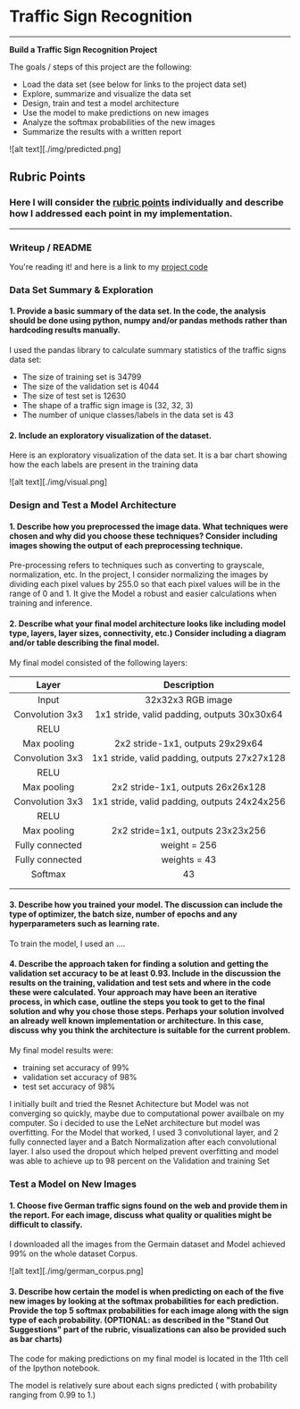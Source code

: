 # **Traffic Sign Recognition** 
---

**Build a Traffic Sign Recognition Project**

The goals / steps of this project are the following:
* Load the data set (see below for links to the project data set)
* Explore, summarize and visualize the data set
* Design, train and test a model architecture
* Use the model to make predictions on new images
* Analyze the softmax probabilities of the new images
* Summarize the results with a written report


[//]: # (Image References)

![alt text][./img/predicted.png]



## Rubric Points
### Here I will consider the [rubric points](https://review.udacity.com/#!/rubrics/481/view) individually and describe how I addressed each point in my implementation.  

---
### Writeup / README

You're reading it! and here is a link to my [project code](https://github.com/predstan/Traffic-Sign-Recogntion/Traffic_Sign_Classifier.ipynb)

### Data Set Summary & Exploration

#### 1. Provide a basic summary of the data set. In the code, the analysis should be done using python, numpy and/or pandas methods rather than hardcoding results manually.

I used the pandas library to calculate summary statistics of the traffic
signs data set:

* The size of training set is 34799
* The size of the validation set is 4044
* The size of test set is 12630
* The shape of a traffic sign image is (32, 32, 3)
* The number of unique classes/labels in the data set is 43

#### 2. Include an exploratory visualization of the dataset.

Here is an exploratory visualization of the data set. It is a bar chart showing how the each labels are present in the training data

![alt text][./img/visual.png]

### Design and Test a Model Architecture

#### 1. Describe how you preprocessed the image data. What techniques were chosen and why did you choose these techniques? Consider including images showing the output of each preprocessing technique. 

Pre-processing refers to techniques such as converting to grayscale, normalization, etc. In the project, I consider normalizing the images by dividing each pixel values by 255.0 so that each pixel values will be in the range of 0 and 1. It give the Model a robust and easier calculations when training and inference.


#### 2. Describe what your final model architecture looks like including model type, layers, layer sizes, connectivity, etc.) Consider including a diagram and/or table describing the final model.

My final model consisted of the following layers:

| Layer         		|     Description	        					| 
|:---------------------:|:---------------------------------------------:| 
| Input         		| 32x32x3 RGB image   							| 
| Convolution 3x3     	| 1x1 stride, valid padding, outputs 30x30x64 	|
| RELU					|												|
| Max pooling	      	| 2x2 stride-1x1,  outputs 29x29x64				|
| Convolution 3x3     	| 1x1 stride, valid padding, outputs 27x27x128 	|
| RELU					|												|
| Max pooling	      	| 2x2 stride-1x1,  outputs 26x26x128 			|
| Convolution 3x3     	| 1x1 stride, valid padding, outputs 24x24x256 	|
| RELU					|												|
| Max pooling	      	| 2x2 stride=1x1,  outputs 23x23x256 			|
| Fully connected	    | weight = 256      							|
| Fully connected		| weights = 43       							|
| Softmax				| 43       										|
|						|												|
|						|												|
 


#### 3. Describe how you trained your model. The discussion can include the type of optimizer, the batch size, number of epochs and any hyperparameters such as learning rate.

To train the model, I used an ....

#### 4. Describe the approach taken for finding a solution and getting the validation set accuracy to be at least 0.93. Include in the discussion the results on the training, validation and test sets and where in the code these were calculated. Your approach may have been an iterative process, in which case, outline the steps you took to get to the final solution and why you chose those steps. Perhaps your solution involved an already well known implementation or architecture. In this case, discuss why you think the architecture is suitable for the current problem.

My final model results were:
* training set accuracy of 99%
* validation set accuracy of 98% 
* test set accuracy of 98%

I initially built and tried the Resnet Achitecture but Model was not converging so quickly, maybe due to computational power availbale on my computer. So i decided to use the LeNet architecture but model was overfitting.
For the Model that worked, I used 3 convolutional layer, and 2 fully connected layer and a Batch Normalization after each convolutional layer. I also used the dropout which helped prevent overfitting and model was able 
to achieve up to 98 percent on the Validation and training Set
 

### Test a Model on New Images

#### 1. Choose five German traffic signs found on the web and provide them in the report. For each image, discuss what quality or qualities might be difficult to classify.

I downloaded all the images from the Germain dataset and Model achieved 99% on the whole dataset Corpus.

![alt text][./img/german_corpus.png] 



#### 3. Describe how certain the model is when predicting on each of the five new images by looking at the softmax probabilities for each prediction. Provide the top 5 softmax probabilities for each image along with the sign type of each probability. (OPTIONAL: as described in the "Stand Out Suggestions" part of the rubric, visualizations can also be provided such as bar charts)

The code for making predictions on my final model is located in the 11th cell of the Ipython notebook.

The model is relatively sure about each signs predicted ( with probability ranging from 0.99 to 1.)





